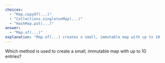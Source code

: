 ```yaml
---
choices:
  - "Map.copyOf(...)"
  - "Collections.singletonMap(...)"
  - "HashMap.put(...)"
answer:
  - "Map.of(...)"
explanation: "Map.of(...) creates a small, immutable map with up to 10 entries."
---
```


Which method is used to create a small, immutable map with up to 10 entries?

